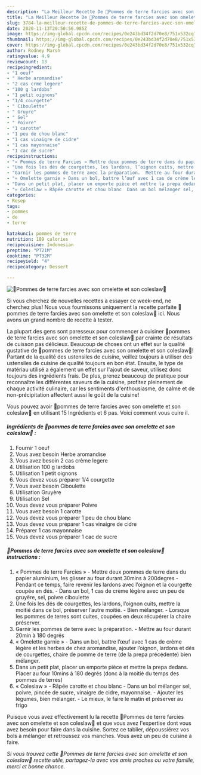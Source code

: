```yaml
---
description: "La Meilleur Recette De 🍃Pommes de terre farcies avec son omelette et son coleslaw🍂"
title: "La Meilleur Recette De 🍃Pommes de terre farcies avec son omelette et son coleslaw🍂"
slug: 3784-la-meilleur-recette-de-pommes-de-terre-farcies-avec-son-omelette-et-son-coleslaw
date: 2020-11-13T20:50:56.985Z
image: https://img-global.cpcdn.com/recipes/0e243bd34f2d70e8/751x532cq70/🍃pommes-de-terre-farcies-avec-son-omelette-et-son-coleslaw🍂-photo-principale-de-la-recette.jpg
thumbnail: https://img-global.cpcdn.com/recipes/0e243bd34f2d70e8/751x532cq70/🍃pommes-de-terre-farcies-avec-son-omelette-et-son-coleslaw🍂-photo-principale-de-la-recette.jpg
cover: https://img-global.cpcdn.com/recipes/0e243bd34f2d70e8/751x532cq70/🍃pommes-de-terre-farcies-avec-son-omelette-et-son-coleslaw🍂-photo-principale-de-la-recette.jpg
author: Rodney Marsh
ratingvalue: 4.9
reviewcount: 13
recipeingredient:
- "1 oeuf"
- " Herbe aromandise"
- "2 cas crme legere"
- "100 g lardobs"
- "1 petit oignons"
- "1/4 courgette"
- " Ciboulette"
- " Gruyre"
- " Sel"
- " Poivre"
- "1 carotte"
- "1 peu de chou blanc"
- "1 cas vinaigre de cidre"
- "1 cas mayonnaise"
- "1 cac de sucre"
recipeinstructions:
- "« Pommes de terre Farcies » Mettre deux pommes de terre dans du papier aluminium, les glisser au four durant 30mins à 200degres Pendant ce temps, faire revenir les lardons avec l’oignon et la courgette coupée en dés. Dans un bol, 1 cas de crème légère avec un peu de gruyère, sel, poivre ciboulette"
- "Une fois les dés de courgettes, les lardons, l’oignon cuits, mettre la moitié dans ce bol, préserver l’autre moitié. Bien mélanger. Lorsque les pommes de terres sont cuites, coupées en deux récupérer la chaire préserver."
- "Garnir les pommes de terre avec la préparation.  Mettre au four durant 20min à 180 degrés"
- "« Omelette garnie » Dans un bol, battre l’œuf avec 1 cas de crème légère et les herbes de chez aromandise, ajouter l’oignon, lardons et dés de courgettes, chaire de pomme de terre (de la prepa précédente) bien mélanger."
- "Dans un petit plat, placer un emporte pièce et mettre la prepa dedans. Placer au four 10mins à 180 degrés (donc à la moitié du temps des pommes de terres)"
- "« Coleslaw » Râpée carotte et chou blanc  Dans un bol mélanger sel, poivre, pincée de sucre, vinaigre de cidre, mayonnaise. Ajouter les légumes, bien mélanger. Le mieux, le faire le matin et préserver au frigo"
categories:
- Resep
tags:
- pommes
- de
- terre

katakunci: pommes de terre 
nutrition: 189 calories
recipecuisine: Indonesian
preptime: "PT21M"
cooktime: "PT32M"
recipeyield: "4"
recipecategory: Dessert

---
```



![🍃Pommes de terre farcies avec son omelette et son coleslaw🍂](https://img-global.cpcdn.com/recipes/0e243bd34f2d70e8/751x532cq70/🍃pommes-de-terre-farcies-avec-son-omelette-et-son-coleslaw🍂-photo-principale-de-la-recette.jpg)

Si vous cherchez de nouvelles recettes à essayer ce week-end, ne cherchez plus! Nous vous fournissons uniquement la recette parfaite 🍃pommes de terre farcies avec son omelette et son coleslaw🍂 ici. Nous avons un grand nombre de recette à tester.

La plupart des gens sont paresseux pour commencer à cuisiner 🍃pommes de terre farcies avec son omelette et son coleslaw🍂 par crainte de résultats de cuisson pas délicieux. Beaucoup de choses ont un effet sur la qualité gustative de 🍃pommes de terre farcies avec son omelette et son coleslaw🍂! Partant de la qualité des ustensiles de cuisine, veillez toujours à utiliser des ustensiles de cuisine de qualité toujours en bon état. Ensuite, le type de matériau utilisé a également un effet sur l'ajout de saveur, utilisez donc toujours des ingrédients frais. De plus, prenez beaucoup de pratique pour reconnaître les différentes saveurs de la cuisine, profitez pleinement de chaque activité culinaire, car les sentiments d'enthousiasme, de calme et de non-précipitation affectent aussi le goût de la cuisine!

<!--inarticleads1-->

Vous pouvez avoir 🍃pommes de terre farcies avec son omelette et son coleslaw🍂 en utilisant 15 Ingrédients et 6 pas. Voici comment vous cuire il.

##### Ingrédients de 🍃pommes de terre farcies avec son omelette et son coleslaw🍂 :

1. Fournir 1 oeuf
1. Vous avez besoin  Herbe aromandise
1. Vous avez besoin 2 cas crème legere
1. Utilisation 100 g lardobs
1. Utilisation 1 petit oignons
1. Vous devez vous préparer 1/4 courgette
1. Vous avez besoin  Ciboulette
1. Utilisation  Gruyère
1. Utilisation  Sel
1. Vous devez vous préparer  Poivre
1. Vous avez besoin 1 carotte
1. Vous devez vous préparer 1 peu de chou blanc
1. Vous devez vous préparer 1 cas vinaigre de cidre
1. Préparer 1 cas mayonnaise
1. Vous devez vous préparer 1 cac de sucre




<!--inarticleads2-->

##### 🍃Pommes de terre farcies avec son omelette et son coleslaw🍂 instructions :

1. « Pommes de terre Farcies » - Mettre deux pommes de terre dans du papier aluminium, les glisser au four durant 30mins à 200degres - Pendant ce temps, faire revenir les lardons avec l’oignon et la courgette coupée en dés. - Dans un bol, 1 cas de crème légère avec un peu de gruyère, sel, poivre ciboulette
1. Une fois les dés de courgettes, les lardons, l’oignon cuits, mettre la moitié dans ce bol, préserver l’autre moitié. - Bien mélanger. - Lorsque les pommes de terres sont cuites, coupées en deux récupérer la chaire préserver.
1. Garnir les pommes de terre avec la préparation.  - Mettre au four durant 20min à 180 degrés
1. « Omelette garnie » - Dans un bol, battre l’œuf avec 1 cas de crème légère et les herbes de chez aromandise, ajouter l’oignon, lardons et dés de courgettes, chaire de pomme de terre (de la prepa précédente) bien mélanger.
1. Dans un petit plat, placer un emporte pièce et mettre la prepa dedans. Placer au four 10mins à 180 degrés (donc à la moitié du temps des pommes de terres)
1. « Coleslaw » - Râpée carotte et chou blanc  - Dans un bol mélanger sel, poivre, pincée de sucre, vinaigre de cidre, mayonnaise. - Ajouter les légumes, bien mélanger. - Le mieux, le faire le matin et préserver au frigo




<!--inarticleads1-->

<p>
Puisque vous avez effectivement lu la recette 🍃Pommes de terre farcies avec son omelette et son coleslaw🍂 et que vous avez l'expertise dont vous avez besoin pour faire dans la cuisine. Sortez ce tablier, dépoussiérez vos bols à mélanger et retroussez vos manches. Vous avez un peu de cuisine à faire.
</p>

<p>
<i>Si vous trouvez cette 🍃Pommes de terre farcies avec son omelette et son coleslaw🍂 recette utile, partagez-la avec vos amis proches ou votre famille, merci et bonne chance.</i>
</p>
